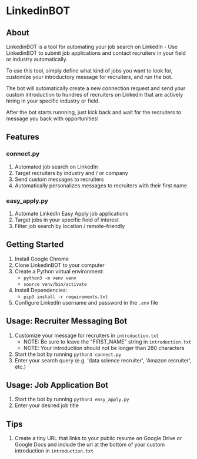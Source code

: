 # LinkedinBOT

## About 
LinkedinBOT is a tool for automating your job search on LinkedIn - Use LinkedinBOT to submit job applications and contact recruiters in your field or industry automatically.

To use this tool, simply define what kind of jobs you want to look for, customize your introductory message for recruiters, and run the bot. 

The bot will automatically create a new connection request and send your custom introduction to hundres of recruiters on LinkedIn that are actively hiring in your specific industry or field.

After the bot starts runnning, just kick back and wait for the recruiters to message you back with opportunities!

## Features
### connect.py
1. Automated job search on LinkedIn 
2. Target recruiters by industry and / or company
3. Send custom messages to recruiters
4. Automatically personalizes messages to recruiters with their first name
### easy_apply.py
1. Automate LinkedIn Easy Apply job applications
2. Target jobs in your specific field of interest  
3. Filter job search by location / remote-friendly

## Getting Started
1. Install Google Chrome
2. Clone LinkedinBOT to your computer 
3. Create a Python virtual environment:
	- `python3 -m venv venv`
	- `source venv/bin/activate`
4. Install Dependencies:
	- `pip3 install -r requirements.txt`
5. Configure LinkedIn username and password in the `.env` file

## Usage: Recruiter Messaging Bot
1. Customize your message for recruiters in `introduction.txt`
	- NOTE: Be sure to leave the "FIRST_NAME" string in `introduction.txt` 
	- NOTE: Your introduction should not be longer than 280 characters
2. Start the bot by running `python3 connect.py`
3. Enter your search query (e.g. 'data science recruiter', 'Amazon recruiter', etc.)

## Usage: Job Application Bot 
1. Start the bot by running `python3 easy_apply.py`
2. Enter your desired job title 


## Tips
1. Create a tiny URL that links to your public resume on Google Drive or Google Docs and include the url at the bottom of your custom introduction in `introduction.txt`

